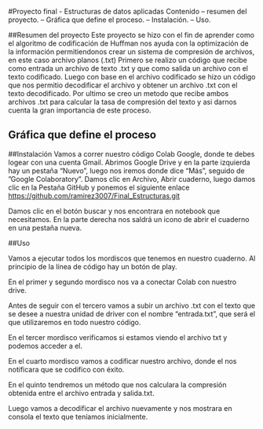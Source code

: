 #Proyecto final - Estructuras de datos aplicadas
Contenido
– resumen del proyecto.
– Gráfica que define el proceso.
– Instalación.
– Uso.

##Resumen del proyecto
Este proyecto se hizo con el fin de aprender como el algoritmo de codificación de Huffman 
nos ayuda con la optimización de la información permitiendonos crear un sistema de compresión
de archivos, en este caso archivo planos (.txt)
Primero se realizo un código que recibe como entrada un archivo de texto .txt y que como salida
un archivo con el texto codificado.
Luego con base en el archivo codificado se hizo un código que nos permitio decodificar el archivo
y obtener un archivo .txt con el texto decodificado.
Por ultimo se creo un metodo que recibe ambos archivos .txt para calcular la tasa de compresión del texto y asi darnos cuenta la gran importancia de este proceso.

## Gráfica que define el proceso
 

##Instalación 
Vamos a correr nuestro código Colab Google, donde te debes logear con una cuenta Gmail.
Abrimos Google Drive y en la parte izquierda hay un pestaña “Nuevo”, luego nos iremos donde dice “Más”, seguido de ”Google Colaboratory”. 
Damos clic en Archivo, Abrir cuaderno, luego damos clic en la Pestaña GitHub y ponemos el siguiente enlace
https://github.com/ramirez3007/Final_Estructuras.git

Damos clic en el botón buscar y nos encontrara en notebook que necesitamos. En la parte derecha nos saldrá un icono de abrir el cuaderno en una pestaña nueva.


##Uso

Vamos a ejecutar todos los mordiscos que tenemos en nuestro cuaderno. Al principio de la línea de código hay un botón de play. 

En el primer y segundo mordisco nos va a conectar Colab con nuestro drive.

Antes de seguir con el tercero vamos a subir un archivo .txt con el texto que se desee a nuestra unidad de driver con el nombre “entrada.txt”, que será el que utilizaremos en todo nuestro código.

En el tercer mordisco verificamos si estamos viendo el archivo txt y podemos acceder a el.

En el cuarto mordisco vamos a codificar nuestro archivo, donde el nos notificara que se codifico con éxito. 

En el quinto tendremos un método que nos calculara la compresión obtenida entre el archivo entrada y salida.txt.

Luego vamos a decodificar el archivo nuevamente y nos mostrara en consola el texto que teníamos inicialmente.











